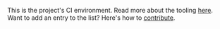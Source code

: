 This is the project's CI environment.
Read more about the tooling [here](https://endler.dev/2017/obsolete/).  
Want to add an entry to the list?
Here's how to [contribute](https://github.com/analysis-tools-dev/static-analysis/blob/master/CONTRIBUTING.md).
